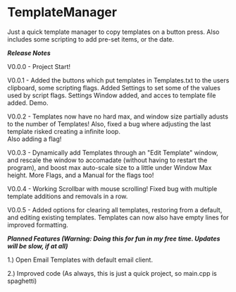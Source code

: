 # TemplateManager
Just a quick template manager to copy templates on a button press. Also includes some scripting to add pre-set items, or the date.

***Release Notes***

V0.0.0 - Project Start!

V0.0.1 - Added the buttons which put templates in Templates.txt to the users clipboard, some scripting flags. Added Settings to set some of the values used by script flags. Settings Window added, and acces to template file added. Demo.

V0.0.2 - Templates now have no hard max, and window size partially adusts to the number of Templates! Also, fixed a bug where adjusting the last template risked creating a infinite loop.  
Also adding a flag!

V0.0.3 - Dynamically add Templates through an "Edit Template" window, and rescale the window to accomadate (without having to restart the program), and boost max auto-scale size to a little under Window Max height. 
More Flags, and a Manual for the flags too!

V0.0.4 - Working Scrollbar with mouse scrolling! Fixed bug with multiple template additions and removals in a row.

V0.0.5 - Added options for clearing all templates, restoring from a default, and editing existing templates. Templates can now also have empty lines for improved formatting. 

***Planned Features (Warning: Doing this for fun in my free time. Updates will be slow, if at all)***

1.) Open Email Templates with default email client. 

2.) Improved code (As always, this is just a quick project, so main.cpp is spaghetti)
